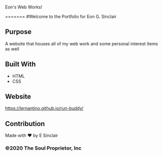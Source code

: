 Eon's Web Works!

=======
#Welcome to the Portfolio for Eon G. Sinclair

## Purpose
A website that houses all of my web work and some personal interest items as well

## Built With
* HTML
* CSS

## Website
https://lernantino.github.io/run-buddy/

## Contribution
Made with ❤️ by E Sinclair

### ©️2020 The Soul Proprietor, Inc 
